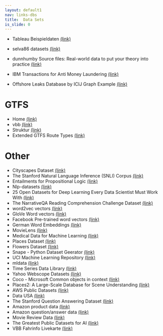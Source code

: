 ```yaml
---
layout: default1
nav: links-dbs
title:  Data Sets
is_slide: 0
---
```

- Tableau Beispieldaten
[(link)](https://public.tableau.com/app/learn/sample-data)
- selva86 datasets
[(link)](https://github.com/selva86/datasets)
- dunnhumby Source files: Real-world data to put your theory into practice
[(link)](https://www.dunnhumby.com/source-files/)
- IBM Transactions for Anti Money Laundering
[(link)](https://www.kaggle.com/datasets/ealtman2019/ibm-transactions-for-anti-money-laundering-aml)

- Offshore Leaks Database by ICIJ Graph Example
[(link)](https://github.com/ICIJ/offshoreleaks-data-packages)


# GTFS
- Home
[(link)](https://gtfs.org/)
- vbb
[(link)](https://www.vbb.de/unsere-themen/vbbdigital/api-entwicklerinfos/datensaetze)
- Struktur
[(link)](https://support.trilliumtransit.com/hc/en-us/articles/202461646-How-is-GTFS-data-structured-)
- Extended GTFS Route Types
[(link)](https://developers.google.com/transit/gtfs/reference/extended-route-types)

# Other
- Cityscapes Dataset
[(link)](https://www.cityscapes-dataset.com/)
- The Stanford Natural Language Inference (SNLI) Corpus 
[(link)](https://nlp.stanford.edu/projects/snli/)
- Entailments for Propositional Logic 
[(link)](https://github.com/deepmind/logical-entailment-dataset)
- Nlp-datasets 
[(link)](https://github.com/niderhoff/nlp-datasets)
- 25 Open Datasets for Deep Learning Every Data Scientist Must Work With 
[(link)](https://www.analyticsvidhya.com/blog/2018/03/comprehensive-collection-deep-learning-datasets/)
- The NarrativeQA Reading Comprehension Challenge Dataset 
[(link)](https://github.com/deepmind/narrativeqa)
- word2vec vectors 
[(link)](https://code.google.com/archive/p/word2vec/)
- GloVe Word vectors 
[(link)](https://nlp.stanford.edu/projects/glove/)
- Facebook Pre-trained word vectors 
[(link)](https://github.com/facebookresearch/fastText/blob/master/pretrained-vectors.md)
- German Word Embeddings 
[(link)](https://github.com/devmount/GermanWordEmbeddings)
- MovieLens 
[(link)](https://grouplens.org/datasets/movielens/)
- Medical Data for Machine Learning 
[(link)](https://github.com/beamandrew/medical-data)
- Places Dataset 
[(link)](http://places.csail.mit.edu/)
- Flowers Dataset 
[(link)](https://goo.gl/EgJVXZ)
- Snape - Python Dataset Geerator 
[(link)](https://github.com/mbernico/snape)
- UCI Machine Learning Repository 
[(link)](http://archive.ics.uci.edu/ml/datasets.html)
- mldata
[(link)](http://mldata.org/)
- Time Series Data Library 
[(link)](https://datamarket.com/data/list/?q=provider:tsdl)
- Yahoo Webscope Datasets 
[(link)](https://webscope.sandbox.yahoo.com/)
- Coco - Microsoft Common objects in context 
[(link)](http://mscoco.org/home/)
- Places2: A Large-Scale Database for Scene Understanding 
[(link)](http://places2.csail.mit.edu/index.html)
- AWS Public Datasets 
[(link)](https://aws.amazon.com/de/public-datasets/)
- Data USA 
[(link)](https://datausa.io/)
- The Stanford Question Answering Dataset 
[(link)](https://rajpurkar.github.io/SQuAD-explorer/)
- Amazon product data 
[(link)](http://jmcauley.ucsd.edu/data/amazon/)
- Amazon question/answer data 
[(link)](http://jmcauley.ucsd.edu/data/amazon/qa/)
- Movie Review Data 
[(link)](https://www.cs.cornell.edu/people/pabo/movie-review-data/)
- The Greatest Public Datasets for AI 
[(link)](https://medium.com/startup-grind/fueling-the-ai-gold-rush-7ae438505bc2)
- VBB Fahrinfo Livekarte
[(link)](http://fahrinfo.vbb.de/bin/help.exe/dn?L=vs_mobilitymap&amp;tpl=fullmap&amp;tabApp=show)